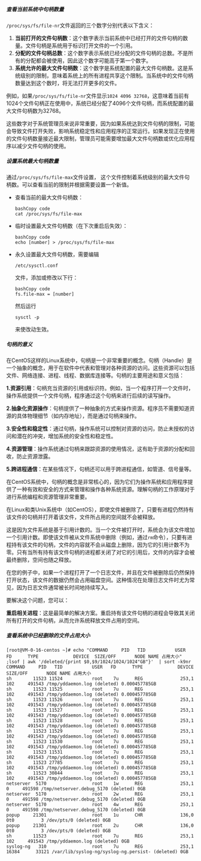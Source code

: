

##### 查看当前系统中句柄数量



`/proc/sys/fs/file-nr`文件返回的三个数字分别代表以下含义：

1. **当前打开的文件句柄数**：这个数字表示当前系统中已经打开的文件句柄的数量。文件句柄是系统用于标识打开文件的一个引用。
2. **分配的文件句柄总数**：这个数字表示系统已经分配的文件句柄的总数。不是所有的分配都会被使用，因此这个数字可能高于第一个数字。
3. **系统允许的最大文件句柄数**：这个数字是系统配置的最大文件句柄数。这是系统级别的限制，意味着系统上的所有进程共享这个限制。当系统中的文件句柄数量达到这个数时，将无法打开更多的文件。

例如，如果`/proc/sys/fs/file-nr`文件显示`1024 4096 32768`，这意味着当前有1024个文件句柄正在使用中，系统已经分配了4096个文件句柄，而系统配置的最大文件句柄数为32768。

这些数字对于系统管理员来说非常重要，因为如果系统达到文件句柄的限制，可能会导致文件打开失败，影响系统稳定性和应用程序的正常运行。如果发现正在使用的文件句柄数量接近最大限制，管理员可能需要增加最大文件句柄数或优化应用程序以减少文件句柄的使用。





##### 设置系统最大句柄数量

通过`/proc/sys/fs/file-max`文件设置， 这个文件控制着系统级别的最大文件句柄数。可以查看当前的限制并根据需要设置一个新值。

- 查看当前的最大文件句柄数：

  ```
  bashCopy code
  cat /proc/sys/fs/file-max
  ```

- 临时设置最大文件句柄数（在下次重启后失效）：

  ```
  bashCopy code
  echo [number] > /proc/sys/fs/file-max
  ```

- 永久设置最大文件句柄数，需要编辑

  ```
  /etc/sysctl.conf
  ```

  文件，添加或修改以下行：

  ```
  bashCopy code
  fs.file-max = [number]
  ```

  然后运行 

  ```
  sysctl -p
  ```

   来使改动生效。

##### 句柄的意义

在CentOS这样的Linux系统中，句柄是一个非常重要的概念。句柄（Handle）是一个抽象的概念，用于在软件中代表和管理对各种资源的访问。这些资源可以包括文件、网络连接、进程、线程、数据库连接等。句柄的主要用途和意义包括：

**1.资源引用**：句柄充当资源的引用或标识符。例如，当一个程序打开一个文件时，操作系统提供一个文件句柄，程序通过这个句柄来进行后续的读写操作。

**2.抽象化资源操作**：句柄提供了一种抽象的方式来操作资源。程序员不需要知道资源的具体物理细节（如内存地址），而是通过句柄来操作。

**3.安全性和稳定性**：通过句柄，操作系统可以控制对资源的访问，防止未授权的访问和潜在的冲突，增加系统的安全性和稳定性。

**4.资源管理**：操作系统通过句柄来跟踪资源的使用情况，这有助于资源的分配和回收，防止资源泄露。

**5.跨进程通信**：在某些情况下，句柄还可以用于跨进程通信，如管道、信号量等。

在CentOS系统中，句柄的概念是非常核心的，因为它们为操作系统和应用程序提供了一种有效和安全的方式来管理和操作各种系统资源。理解句柄的工作原理对于进行系统编程和资源管理非常重要。



在Linux和类Unix系统中（如CentOS），即使文件被删除了，只要有进程仍然持有该文件的句柄并打开着该文件，文件所占用的空间就不会被释放。

这是因为文件系统是基于引用计数的。当一个文件被打开时，系统会为该文件增加一个引用计数。即使该文件被从文件系统中删除（例如，通过`rm`命令），只要有进程持有该文件的句柄，文件的内容就不会从磁盘上删除，因为它的引用计数不为零。只有当所有持有该文件句柄的进程都关闭了对它的引用后，文件的内容才会被最终删除，空间也随之释放。

在您的例子中，如果一个进程打开了一个日志文件，并且在文件被删除后仍然保持打开状态，该文件的数据仍然会占用磁盘空间。这种情况在处理日志文件时尤为常见，因为日志文件通常被长时间地持续写入。

要解决这个问题，您可以：

**重启相关进程**：这是最简单的解决方案。重启持有该文件句柄的进程会导致其关闭所有打开的文件句柄，从而允许系统释放文件占用的空间。



##### 查看系统中已经删除的文件占用大小

```
[root@VM-0-16-centos ~]# echo "COMMAND     PID   TID           USER   FD      TYPE             DEVICE  SIZE/OFF       NODE NAME 占用大小" ;lsof | awk '/deleted/{print $0,$9/1024/1024/1024"GB"}'  | sort -k9nr
COMMAND     PID   TID           USER   FD      TYPE             DEVICE  SIZE/OFF       NODE NAME 占用大小
sh        11523 11524           root    7u      REG              253,1       102     491543 /tmp/yddaemon.log (deleted) 0.000457785GB
sh        11523 11525           root    7u      REG              253,1       102     491543 /tmp/yddaemon.log (deleted) 0.000457785GB
sh        11523 11526           root    7u      REG              253,1       102     491543 /tmp/yddaemon.log (deleted) 0.000457785GB
sh        11523 11527           root    7u      REG              253,1       102     491543 /tmp/yddaemon.log (deleted) 0.000457785GB
sh        11523 11528           root    7u      REG              253,1       102     491543 /tmp/yddaemon.log (deleted) 0.000457785GB
sh        11523 11529           root    7u      REG              253,1       102     491543 /tmp/yddaemon.log (deleted) 0.000457785GB
sh        11523 11530           root    7u      REG              253,1       102     491543 /tmp/yddaemon.log (deleted) 0.000457785GB
sh        11523 11531           root    7u      REG              253,1       102     491543 /tmp/yddaemon.log (deleted) 0.000457785GB
sh        11523 27785           root    7u      REG              253,1       102     491543 /tmp/yddaemon.log (deleted) 0.000457785GB
sh        11523 30844           root    7u      REG              253,1       102     491543 /tmp/yddaemon.log (deleted) 0.000457785GB
netserver  5170                 root    1w      REG              253,1         0     491598 /tmp/netserver.debug_5170 (deleted) 0GB
netserver  5170                 root    2w      REG              253,1         0     491598 /tmp/netserver.debug_5170 (deleted) 0GB
netserver  5170                 root    4w      REG              253,1         0     491598 /tmp/netserver.debug_5170 (deleted) 0GB
popup     21301                 root    1u      CHR              136,0       0t0          3 /dev/pts/0 (deleted) 0GB
popup     21301                 root    2u      CHR              136,0       0t0          3 /dev/pts/0 (deleted) 0GB
sh        11523                 root    7u      REG              253,1       102     491543 /tmp/yddaemon.log (deleted) 0GB
syslog-ng   310                 root    7u      REG              253,1     16384      33121 /var/lib/syslog-ng/syslog-ng.persist- (deleted) 0GB
```
